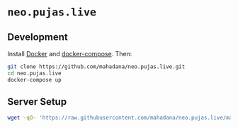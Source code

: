 # `neo.pujas.live`

## Development

Install [Docker](https://docs.docker.com/get-docker/) and
[docker-compose](https://docs.docker.com/compose/install/). Then:

```sh
git clone https://github.com/mahadana/neo.pujas.live.git
cd neo.pujas.live
docker-compose up
```

## Server Setup

```sh
wget -qO- 'https://raw.githubusercontent.com/mahadana/neo.pujas.live/main/server/setup.sh' | bash
```
